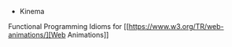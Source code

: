 * Kinema

Functional Programming Idioms for [[https://www.w3.org/TR/web-animations/][Web Animations]]
